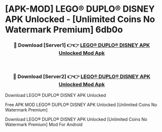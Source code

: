 # [APK-MOD] LEGO® DUPLO® DISNEY APK Unlocked - [Unlimited Coins No Watermark Premium] 6db0o



<div align="center">
<h3>🔴 Download [Server1] 👉👉 <a href="https://momento.my/?title=LEGO®_DUPLO®_DISNEY_APK_Unlocked">LEGO® DUPLO® DISNEY APK Unlocked Mod Apk</a></h3><br>

<h3>🔴 Download [Server2] 👉👉 <a href="https://momento.my/?title=LEGO®_DUPLO®_DISNEY_APK_Unlocked">LEGO® DUPLO® DISNEY APK Unlocked Mod Apk</a></h3>
</div>



Download LEGO® DUPLO® DISNEY APK Unlocked 

Free APK MOD LEGO® DUPLO® DISNEY APK Unlocked [Unlimited Coins No Watermark Premium]

Download LEGO® DUPLO® DISNEY APK Unlocked [Unlimited Coins No Watermark Premium] Mod For Android
